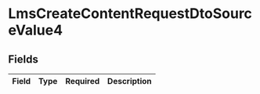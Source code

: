 # LmsCreateContentRequestDtoSourceValue4


## Fields

| Field       | Type        | Required    | Description |
| ----------- | ----------- | ----------- | ----------- |